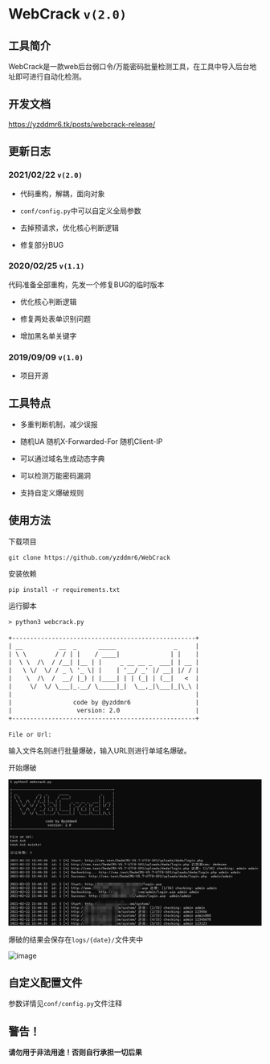 # WebCrack `v(2.0)`

## 工具简介

WebCrack是一款web后台弱口令/万能密码批量检测工具，在工具中导入后台地址即可进行自动化检测。


## 开发文档

https://yzddmr6.tk/posts/webcrack-release/

## 更新日志

### 2021/02/22 `v(2.0)`

* 代码重构，解耦，面向对象

* `conf/config.py`中可以自定义全局参数

* 去掉预请求，优化核心判断逻辑

* 修复部分BUG

### 2020/02/25 `v(1.1)`

代码准备全部重构，先发一个修复BUG的临时版本

* 优化核心判断逻辑

* 修复两处表单识别问题

* 增加黑名单关键字

### 2019/09/09 `v(1.0)`

* 项目开源

## 工具特点

* 多重判断机制，减少误报

* 随机UA 随机X-Forwarded-For 随机Client-IP

* 可以通过域名生成动态字典

* 可以检测万能密码漏洞

* 支持自定义爆破规则


## 使用方法

下载项目
```
git clone https://github.com/yzddmr6/WebCrack
```

安装依赖
```
pip install -r requirements.txt
```

运行脚本
```
> python3 webcrack.py

+---------------------------------------------------+
| __          __  _      _____                _     |
| \ \        / / | |    / ____|              | |    |
|  \ \  /\  / /__| |__ | |     _ __ __ _  ___| | __ |
|   \ \/  \/ / _ \ '_ \| |    | '__/ _' |/ __| |/ / |
|    \  /\  /  __/ |_) | |____| | | (_| | (__|   <  |
|     \/  \/ \___|_.__/ \_____|_|  \__,_|\___|_|\_\ |
|                                                   |
|                 code by @yzddmr6                  |
|                  version: 2.0                     |
+---------------------------------------------------+

File or Url:

```

输入文件名则进行批量爆破，输入URL则进行单域名爆破。

开始爆破

![image-20210222154621129](README.assets/image-20210222154621129.png)


爆破的结果会保存在`logs/{date}/`文件夹中

![image](https://user-images.githubusercontent.com/46088090/64511693-6a248e80-d317-11e9-9d0c-6114cb194d37.png)


## 自定义配置文件

参数详情见`conf/config.py`文件注释

## 警告！

**请勿用于非法用途！否则自行承担一切后果**
